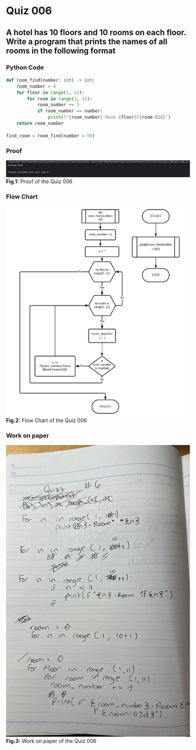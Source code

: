 # Quiz 006
## A hotel has 10 floors and 10 rooms on each floor. Write a program that prints the names of all rooms in the following format
### Python Code
```.py
def room_find(number: int) -> int:
    room_number = 0
    for floor in range(1, 11):
        for room in range(1, 11):
            room_number += 1
            if room_number == number:
                print(f"{room_number}-Room {floor}F{room:02d}")
    return room_number

find_room = room_find(number = 50)
```

### Proof
![Quiz_006_Proof_Image.png](Quiz_006_Proof_Image.png)
**Fig.1:** Proof of the Quiz 006

### Flow Chart
![Quiz_006_Flow_Chart.png](Quiz_006_Flow_Chart.png)
**Fig.2:** Flow Chart of the Quiz 006

### Work on paper
![Quiz_006_Work_Paper.jpeg](Quiz_006_Work_Paper.jpeg)
**Fig.3:** Work on paper of the Quiz 006
